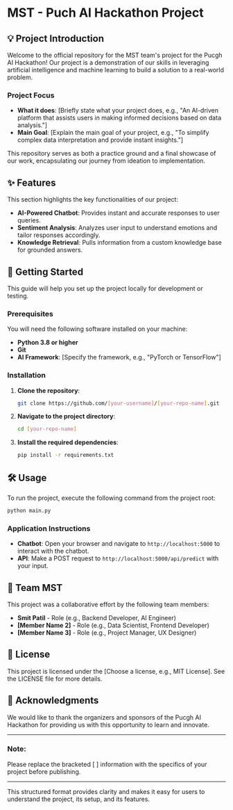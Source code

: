 # MST - Puch AI Hackathon Project

## 💡 Project Introduction
Welcome to the official repository for the MST team's project for the Pucgh AI Hackathon! Our project is a demonstration of our skills in leveraging artificial intelligence and machine learning to build a solution to a real-world problem.

### Project Focus
- **What it does**: [Briefly state what your project does, e.g., "An AI-driven platform that assists users in making informed decisions based on data analysis."]
- **Main Goal**: [Explain the main goal of your project, e.g., "To simplify complex data interpretation and provide instant insights."]

This repository serves as both a practice ground and a final showcase of our work, encapsulating our journey from ideation to implementation.

## ✨ Features
This section highlights the key functionalities of our project:

- **AI-Powered Chatbot**: Provides instant and accurate responses to user queries.
- **Sentiment Analysis**: Analyzes user input to understand emotions and tailor responses accordingly.
- **Knowledge Retrieval**: Pulls information from a custom knowledge base for grounded answers.

## 🚀 Getting Started
This guide will help you set up the project locally for development or testing.

### Prerequisites
You will need the following software installed on your machine:
- **Python 3.8 or higher**
- **Git**
- **AI Framework**: [Specify the framework, e.g., "PyTorch or TensorFlow"]

### Installation
1. **Clone the repository**:
   ```bash
   git clone https://github.com/[your-username]/[your-repo-name].git
   ```
2. **Navigate to the project directory**:
   ```bash
   cd [your-repo-name]
   ```
3. **Install the required dependencies**:
   ```bash
   pip install -r requirements.txt
   ```

## 🛠️ Usage
To run the project, execute the following command from the project root:
```bash
python main.py
```

### Application Instructions
- **Chatbot**: Open your browser and navigate to `http://localhost:5000` to interact with the chatbot.
- **API**: Make a POST request to `http://localhost:5000/api/predict` with your input.

## 🤝 Team MST
This project was a collaborative effort by the following team members:
- **Smit Patil** - Role (e.g., Backend Developer, AI Engineer)
- **[Member Name 2]** - Role (e.g., Data Scientist, Frontend Developer)
- **[Member Name 3]** - Role (e.g., Project Manager, UX Designer)

## 📄 License
This project is licensed under the [Choose a license, e.g., MIT License]. See the LICENSE file for more details.

## 🙏 Acknowledgments
We would like to thank the organizers and sponsors of the Pucgh AI Hackathon for providing us with this opportunity to learn and innovate.

---

### Note:
Please replace the bracketed [ ] information with the specifics of your project before publishing.

--- 

This structured format provides clarity and makes it easy for users to understand the project, its setup, and its features.
